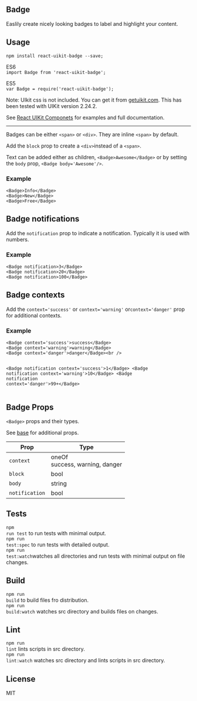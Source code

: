 <div><section><h1>Badge</h1><p>Easlily create nicely looking badges to label and highlight your content.</p></section><section><h2>Usage</h2><p><code>npm install react-uikit-badge --save;</code></p><p>ES6 <br/><code>import Badge from &#x27;react-uikit-badge&#x27;;</code><br/></p><p>ES5 <br/><code>var Badge = require(&#x27;react-uikit-badge&#x27;);</code></p><p><span class="uk-badge  uk-badge-danger">Note:</span>  UIkit css is not included. You can get it from <a href="http://getuikit.com/">getuikit.com</a>. This has been tested with UIKit version 2.24.2.</p><p>See <a href="http://otissv.github.io/react-uikit-components">React UIKit Componets</a> for examples and full documentation.</p><hr/><p>Badges can be either <code>&lt;span&gt;</code> or <code>&lt;div&gt;</code>. They are inline <code>&lt;span&gt;</code> by default.</p><p>Add the <code>block</code> prop to create a <code>&lt;div&gt;</code>instead of a <code>&lt;span&gt;</code>.</p><p>Text can be added either as children, <code>&lt;Badge&gt;Awesome&lt;/Badge&gt;</code> or by setting the <code>body</code> prop, <code>&lt;Badge body=&#x27;Awesome&#x27;/&gt;</code>.</p><h3>Example</h3><pre><code>&lt;Badge&gt;Info&lt;/Badge&gt;
&lt;Badge&gt;New&lt;/Badge&gt;
&lt;Badge&gt;Free&lt;/Badge&gt;</code></pre></section><section><h2>Badge notifications</h2><p>Add the <code>notification</code> prop to indicate a notification. Typically it is used with numbers.</p><h3>Example</h3><pre><code>&lt;Badge notification&gt;3&lt;/Badge&gt;
&lt;Badge notification&gt;20&lt;/Badge&gt;
&lt;Badge notification&gt;100&lt;/Badge&gt;</code></pre></section><section><h2>Badge contexts</h2><p>Add the <code>context=&#x27;success&#x27;</code> or <code>context=&#x27;warning&#x27;</code> or<code>context=&#x27;danger&#x27;</code> prop for additional contexts.</p><h3>Example</h3><pre><code>&lt;Badge context=&#x27;success&#x27;&gt;success&lt;/Badge&gt;
&lt;Badge context=&#x27;warning&#x27;&gt;warning&lt;/Badge&gt;
&lt;Badge context=&#x27;danger&#x27;&gt;danger&lt;/Badge&gt;&lt;br /&gt;

&lt;Badge notification context=&#x27;success&#x27;&gt;1&lt;/Badge&gt;
&lt;Badge notification context=&#x27;warning&#x27;&gt;10&lt;/Badge&gt;
&lt;Badge notification context=&#x27;danger&#x27;&gt;99+&lt;/Badge&gt;</code></pre></section><section><h2>Badge Props</h2><p><code>&lt;Badge&gt;</code> props and their types.</p><p>See <a href="https://github.com/otissv/react-uikit-base">base</a> for additional props.</p><table class="uk-table"><thead><tr><th>Prop</th><th>Type</th></tr></thead><tbody><tr><td><code>context</code></td><td>oneOf<br/>success, warning, danger</td></tr><tr><td><code>block</code></td><td>bool</td></tr><tr><td><code>body</code></td><td>string</td></tr><tr><td><code>notification</code></td><td>bool</td></tr></tbody></table></section><section><h2>Tests</h2><p><code>npm run test</code> to run tests with minimal output.<br/><code>npm run test:spec</code> to run tests with detailed output.<br/><code>npm run test:watch</code>watches all directories and run tests with minimal output on file changes.<br/></p></section><section><h2>Build</h2><p><code>npm run build</code> to build files fro distribution.<br/><code>npm run build:watch</code> watches src directory and builds files on changes.<br/></p></section><section><h2>Lint</h2><p><code>npm run lint</code> lints scripts in src directory.<br/><code>npm run lint:watch</code> watches src directory and lints scripts in src directory.<br/></p></section><section><h2>License</h2><p>MIT</p></section></div>